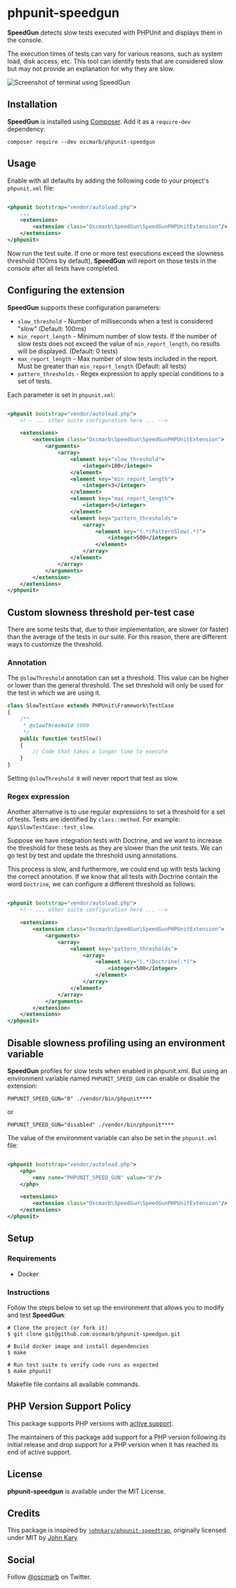 # phpunit-speedgun

**SpeedGun** detects slow tests executed with PHPUnit and displays them in the console.

The execution times of tests can vary for various reasons, such as system load, disk access, etc. This tool can identify
tests that are considered slow but may not provide an explanation for why they are slow.

![Screenshot of terminal using SpeedGun](https://repository-images.githubusercontent.com/667299256/4c7f0268-7e86-446b-8773-5d2f175fd961)

## Installation

**SpeedGun** is installed using [Composer](http://getcomposer.org). Add it as a `require-dev` dependency:

    composer require --dev oscmarb/phpunit-speedgun

## Usage

Enable with all defaults by adding the following code to your project's `phpunit.xml` file:

```xml

<phpunit bootstrap="vendor/autoload.php">
    ...
    <extensions>
        <extension class="Oscmarb\SpeedGun\SpeedGunPHPUnitExtension"/>
    </extensions>
</phpunit>
```

Now run the test suite. If one or more test executions exceed the slowness threshold (100ms by default), **SpeedGun** will
report on those tests in the console after all tests have completed.

## Configuring the extension

**SpeedGun** supports these configuration parameters:

* ```slow_threshold``` - Number of milliseconds when a test is considered "slow" (Default: 100ms)
* ```min_report_length``` - Minimum number of slow tests. If the number of slow tests does not exceed the value of
  ```min_report_length```, no results will be displayed. (Default: 0 tests)
* ```max_report_length``` - Max number of slow tests included in the report. Must be greater
  than ```min_report_length``` (Default: all tests)
* ```pattern_thresholds``` - Regex expression to apply special conditions to a set of tests.

Each parameter is set in `phpunit.xml`:

```xml

<phpunit bootstrap="vendor/autoload.php">
    <!-- ... other suite configuration here ... -->

    <extensions>
        <extension class="Oscmarb\SpeedGun\SpeedGunPHPUnitExtension">
            <arguments>
                <array>
                    <element key="slow_threshold">
                        <integer>100</integer>
                    </element>
                    <element key="min_report_length">
                        <integer>3</integer>
                    </element>
                    <element key="max_report_length">
                        <integer>5</integer>
                    </element>
                    <element key="pattern_thresholds">
                        <array>
                            <element key="(.*)PatternSlow(.*)">
                                <integer>500</integer>
                            </element>
                        </array>
                    </element>
                </array>
            </arguments>
        </extension>
    </extensions>
</phpunit>
```

## Custom slowness threshold per-test case

There are some tests that, due to their implementation, are slower (or faster) than the average of the tests in our
suite. For this reason, there are different ways to customize the threshold.

### Annotation

The `@slowThreshold` annotation can set a threshold. This value can be higher or lower than the general threshold. The
set threshold will only be used for the test in which we are using it.

```php
class SlowTestCase extends PHPUnit\Framework\TestCase
{
    /**
     * @slowThreshold 5000
     */
    public function testSlow()
    {
        // Code that takes a longer time to execute
    }
}
```

Setting `@slowThreshold 0` will never report that test as slow.

### Regex expression

Another alternative is to use regular expressions to set a threshold for a set of tests. Tests are identified
by `class::method`. For example: `App\SlowTestCase::test_slow`.

Suppose we have integration tests with Doctrine, and we want to increase the threshold for these tests as they are
slower than the unit tests. We can go test by test and update the threshold using annotations.

This process is slow, and furthermore, we could end up with tests lacking the correct annotation. If we know that all
tests with Doctrine contain the word `Doctrine`, we can configure a different threshold as follows:

```xml

<phpunit bootstrap="vendor/autoload.php">
    <!-- ... other suite configuration here ... -->

    <extensions>
        <extension class="Oscmarb\SpeedGun\SpeedGunPHPUnitExtension">
            <arguments>
                <array>
                    <element key="pattern_thresholds">
                        <array>
                            <element key="(.*)Doctrine(.*)">
                                <integer>500</integer>
                            </element>
                        </array>
                    </element>
                </array>
            </arguments>
        </extension>
    </extensions>
</phpunit>
```

## Disable slowness profiling using an environment variable

**SpeedGun** profiles for slow tests when enabled in phpunit.xml. But using an environment variable
named `PHPUNIT_SPEED_GUN`
can enable or disable the extension:

    PHPUNIT_SPEED_GUN="0" ./vendor/bin/phpunit****

or

    PHPUNIT_SPEED_GUN="disabled" ./vendor/bin/phpunit****

The value of the environment variable can also be set in the `phpunit.xml` file:

```xml

<phpunit bootstrap="vendor/autoload.php">
    <php>
        <env name="PHPUNIT_SPEED_GUN" value="0"/>
    </php>

    <extensions>
        <extension class="Oscmarb\SpeedGun\SpeedGunPHPUnitExtension"/>
    </extensions>
</phpunit>
```

## Setup

### Requirements

* Docker

### Instructions

Follow the steps below to set up the environment that allows you to modify and test **SpeedGun**:

```
# Clone the project (or fork it)
$ git clone git@github.com:oscmarb/phpunit-speedgun.git

# Build docker image and install dependencies
$ make

# Run test suite to verify code runs as expected
$ make phpunit
```

Makefile file contains all available commands.

## PHP Version Support Policy

This package supports PHP versions with [active support](https://www.php.net/supported-versions.php).

The maintainers of this package add support for a PHP version following its initial release and drop support for a PHP
version when it has reached its end of active support.

## License

**phpunit-speedgun** is available under the MIT License.

## Credits

This package is inspired by [`johnkary/phpunit-speedtrap`](https://github.com/johnkary/phpunit-speedtrap), originally
licensed under MIT by [John Kary](https://github.com/johnkary)

## Social

Follow [@oscmarb](https://twitter.com/intent/follow?screen_name=oscmarb) on Twitter.
